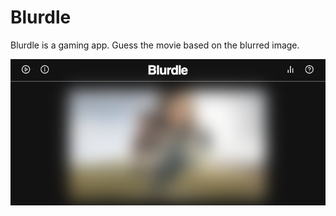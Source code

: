 # Blurdle

Blurdle is a gaming app. Guess the movie based on the blurred image.

![blurdle home page](./images/blurImage.png)